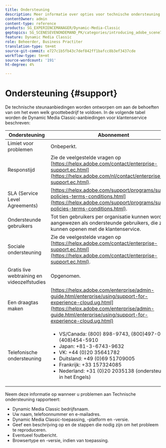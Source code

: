 ```yaml
---
title: Ondersteuning
description: Meer informatie over opties voor technische ondersteuning.
contentOwner: admin
content-type: reference
products: SG_EXPERIENCEMANAGER/Dynamic-Media-Classic
geptopics: SG_SCENESEVENONDEMAND_PK/categories/introducing_adobe_scene7
feature: Dynamic Media Classic
role: Beheerder, Business Practiter
translation-type: tm+mt
source-git-commit: e727c1b5fb43c7def842ff1bafcc8b3ef3437cde
workflow-type: tm+mt
source-wordcount: '191'
ht-degree: 4%

---
```



# Ondersteuning {#support}

De technische steunaanbiedingen worden ontworpen om aan de behoeften van om het even welk groottebedrijf te voldoen. In de volgende tabel worden de Dynamic Media Classic-aanbiedingen voor klantenservice beschreven:

| Ondersteuning | Abonnement |
|--- |--- |
| Limiet voor problemen | Onbeperkt. |
| Responstijd | Zie de veelgestelde vragen op [https://helpx.adobe.com/contact/enterprise-support.ec.html](https://helpx.adobe.com/nl/contact/enterprise-support.ec.html). |
| SLA (Service Level Agreements) | [https://helpx.adobe.com/support/programs/support-policies-terms-conditions.html](https://helpx.adobe.com/support/programs/support-policies-terms-conditions.html). |
| Ondersteunde gebruikers | Tot tien gebruikers per organisatie kunnen worden aangewezen als ondersteunde gebruikers, die zaken kunnen openen met de klantenservice. |
| Sociale ondersteuning | Zie de veelgestelde vragen op [https://helpx.adobe.com/contact/enterprise-support.ec.html](https://helpx.adobe.com/contact/enterprise-support.ec.html). |
| Gratis live webtraining en videozelfstudies | Opgenomen. |
| Een draagtas maken | [https://helpx.adobe.com/enterprise/admin-guide.html/enterprise/using/support-for-experience-cloud.ug.html](https://helpx.adobe.com/enterprise/admin-guide.html/enterprise/using/support-for-experience-cloud.ug.html) |
| Telefonische ondersteuning | <ul><li>VS/Canada: (800) 898-9743, (800)497-033, (408)454-5910 </li> <li>Japan: +81-3-6743-9632 </li><li>VK: +44 (0)20 35641782</li><li>Duitsland: +49 (0)69 51709005</li><li>Frankrijk: +33 157324085</li><li>Nederland: +31 (0)20 2035138 (ondersteuning in het Engels)</li></ul> |

Neem deze informatie op wanneer u problemen aan Technische ondersteuning rapporteert:

* Dynamic Media Classic bedrijfsnaam.
* Uw naam, telefoonnummer en e-mailadres.
* Dynamic Media Classic-toepassing, -platform en -versie.
* Geef een beschrijving op en de stappen die nodig zijn om het probleem te reproduceren.
* Eventueel foutbericht.
* Browsertype en -versie, indien van toepassing.

